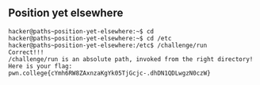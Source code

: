 ## Position yet elsewhere
    hacker@paths~position-yet-elsewhere:~$ cd
    hacker@paths~position-yet-elsewhere:~$ cd /etc
    hacker@paths~position-yet-elsewhere:/etc$ /challenge/run
    Correct!!!
    /challenge/run is an absolute path, invoked from the right directory!
    Here is your flag:
    pwn.college{cYmh6RW8ZAxnzaKgYk05TjGcjc-.dhDN1QDLwgzN0czW}
